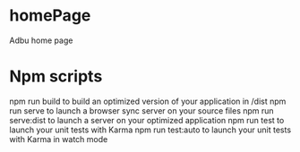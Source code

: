 # homePage
Adbu home page

# Npm scripts
npm run build to build an optimized version of your application in /dist
npm run serve to launch a browser sync server on your source files
npm run serve:dist to launch a server on your optimized application
npm run test to launch your unit tests with Karma
npm run test:auto to launch your unit tests with Karma in watch mode
